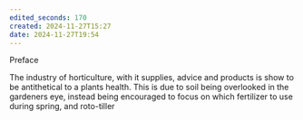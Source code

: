 ```yaml
---
edited_seconds: 170
created: 2024-11-27T15:27
date: 2024-11-27T19:54
---
```

Preface

The industry of horticulture, with it supplies, advice and products is show to be antithetical to a plants health. This is due to soil being overlooked in the gardeners eye, instead being encouraged to focus on which fertilizer to use during spring, and  roto-tiller 